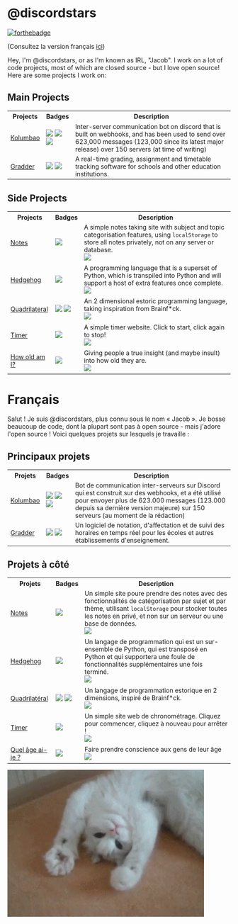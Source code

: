 # @discordstars

[![forthebadge](https://forthebadge.com/images/badges/contains-cat-gifs.svg)](https://forthebadge.com)

(Consultez la version français [ici](#français))


Hey, I'm @discordstars, or as I'm known as IRL, "Jacob". I work on a lot of code projects, most of which are closed source - but I love open source! Here are some projects I work on:

## Main Projects

<table>
    <tr>
        <th>Projects</th>
        <th>Badges</th>
        <th>Description</th>
    </tr>
    <tr>
        <td>
            <a href="https://kolumbao.com/">Kolumbao</a>
        </td>
        <td>
            <img src="https://img.shields.io/badge/Made%20with-Python-1f425f.svg"/>
            <img src="https://img.shields.io/badge/dynamic/json?label=%20&query=%24.channels%5B%3F%28%40.id%3D%3D%22732994051766222892%22%29%5D.name&url=https%3A%2F%2Fdiscordapp.com%2Fapi%2Fguilds%2F732994051766222888%2Fwidget.json%3Fv%3D864099">
            <img src="https://img.shields.io/website-up-down-green-red/https/kolumbao.com.svg"/>
        </td>
        <td>
            Inter-server communication bot on discord that is built on webhooks, and has been used to send over 623,000 messages (123,000 since its latest major release) over 150 servers (at time of writing)
        </td>
    </tr>
    <tr>
        <td>
            <a href="https://gradder.io/">Gradder</a>
        </td>
        <td>
            <img src="https://img.shields.io/badge/Made%20with-Python-1f425f.svg"/>
            <img src="https://img.shields.io/website-up-down-green-red/https/gradder.io.svg"/>
        </td>
        <td>
            A real-time grading, assignment and timetable tracking software for schools and other education institutions.
        </td>
    </tr>
</table>

## Side Projects

<table>
    <tr>
        <th>Projects</th>
        <th>Badges</th>
        <th>Description</th>
    </tr>
    <tr>
        <td>
            <a href="https://discordstars.github.io/notes">Notes</a>
        </td>
        <td>
            <img src="https://img.shields.io/website-up-down-green-red/https/discordstars.github.io/notes.svg"/>
        </td>
        <td>
            A simple notes taking site with subject and topic categorisation features, using <code>localStorage</code> to store all notes privately, not on any server or database.
            <br/><img src="https://gh-card.dev/repos/discordstars/notes.svg"/>
        </td>
    </tr>
    <tr>
        <td>
            <a href="https://github.com/discordstars/hedgehog">Hedgehog</a>
        </td>
        <td>
            <img src="https://img.shields.io/badge/Made%20with-Python-1f425f.svg"/>
        </td>
        <td>
            A programming language that is a superset of Python, which is transpiled into Python and will support a host of extra features once complete.
            <br/><img src="https://gh-card.dev/repos/discordstars/hedgehog.svg"/>
        </td>
    </tr>
    <tr>
        <td>
            <a href="https://github.com/discordstars/Quadrilateral">Quadrilateral</a>
        </td>
        <td>
            <img src="https://img.shields.io/badge/Made%20with-Python-1f425f.svg"/>
            <img src="https://img.shields.io/website-up-down-green-red/https/discordstars.github.io/Quadrilateral.svg"/>
        </td>
        <td>
            An 2 dimensional estoric programming language, taking inspiration from Brainf*ck.
            <br/><img src="https://gh-card.dev/repos/discordstars/Quadrilateral.svg"/>
        </td>
    </tr>
    <tr>
        <td>
            <a href="https://discordstars.github.io/timer">Timer</a>
        </td>
        <td>
            <img src="https://img.shields.io/website-up-down-green-red/https/discordstars.github.io/timer.svg"/>
        </td>
        <td>
            A simple timer website. Click to start, click again to stop!
            <br/><img src="https://gh-card.dev/repos/discordstars/timer.svg"/>
        </td>
    </tr>
    <tr>
        <td>
            <a href="https://discordstars.github.io/howoldami">How old am I?</a>
        </td>
        <td>
            <img src="https://img.shields.io/website-up-down-green-red/https/discordstars.github.io/howoldami.svg"/>
        </td>
        <td>
            Giving people a true insight (and maybe insult) into how old they are.
            <br/><img src="https://gh-card.dev/repos/discordstars/howoldami.svg"/>
        </td>
    </tr>
</table>
<!-- ![](./tenor.gif) -->

# Français

Salut ! Je suis @discordstars, plus connu sous le nom « Jacob ». Je bosse beaucoup de code, dont la plupart sont pas à open source - mais j'adore l'open source ! Voici quelques projets sur lesquels je travaille :

## Principaux projets

<table>
    <tr>
        <th>Projets</th>
        <th>Badges</th>
        <th>Description</th>
    </tr>
    <tr>
        <td>
            <a href="https://kolumbao.com/">Kolumbao</a>
        </td>
        <td>
            <img src="https://img.shields.io/badge/Made%20with-Python-1f425f.svg"/>
            <img src="https://img.shields.io/badge/dynamic/json?label=%20&query=%24.channels%5B%3F%28%40.id%3D%3D%22732994051766222892%22%29%5D.name&url=https%3A%2F%2Fdiscordapp.com%2Fapi%2Fguilds%2F732994051766222888%2Fwidget.json%3Fv%3D864099">
            <img src="https://img.shields.io/website-up-down-green-red/https/kolumbao.com.svg"/>
        </td>
        <td>
            Bot de communication inter-serveurs sur Discord qui est construit sur des webhooks, et a été utilisé pour envoyer plus de 623.000 messages (123.000 depuis sa dernière version majeure) sur 150 serveurs (au moment de la rédaction)
        </td>
    </tr>
    <tr>
        <td>
            <a href="https://gradder.io/">Gradder</a>
        </td>
        <td>
            <img src="https://img.shields.io/badge/Made%20with-Python-1f425f.svg"/>
            <img src="https://img.shields.io/website-up-down-green-red/https/gradder.io.svg"/>
        </td>
        <td>
            Un logiciel de notation, d'affectation et de suivi des horaires en temps réel pour les écoles et autres établissements d'enseignement.
        </td>
    </tr>
</table>

## Projets à côté

<table>
    <tr>
        <th>Projets</th>
        <th>Badges</th>
        <th>Description</th>
    </tr>
    <tr>
        <td>
            <a href="https://discordstars.github.io/notes">Notes</a>
        </td>
        <td>
            <img src="https://img.shields.io/website-up-down-green-red/https/discordstars.github.io/notes.svg"/>
        </td>
        <td>
            Un simple site poure prendre des notes avec des fonctionnalités de catégorisation par sujet et par thème, utilisant <code>localStorage</code> pour stocker toutes les notes en privé, et non sur un serveur ou une base de données.
            <br/><img src="https://gh-card.dev/repos/discordstars/notes.svg"/>
        </td>
    </tr>
    <tr>
        <td>
            <a href="https://github.com/discordstars/hedgehog">Hedgehog</a>
        </td>
        <td>
            <img src="https://img.shields.io/badge/Made%20with-Python-1f425f.svg"/>
        </td>
        <td>
            Un langage de programmation qui est un sur-ensemble de Python, qui est transposé en Python et qui supportera une foule de fonctionnalités supplémentaires une fois terminé.
            <br/><img src="https://gh-card.dev/repos/discordstars/hedgehog.svg"/>
        </td>
    </tr>
    <tr>
        <td>
            <a href="https://github.com/discordstars/Quadrilateral">Quadrilatéral</a>
        </td>
        <td>
            <img src="https://img.shields.io/badge/Made%20with-Python-1f425f.svg"/>
            <img src="https://img.shields.io/website-up-down-green-red/https/discordstars.github.io/Quadrilateral.svg"/>
        </td>
        <td>
            Un langage de programmation estorique en 2 dimensions, inspiré de Brainf*ck.
            <br/><img src="https://gh-card.dev/repos/discordstars/Quadrilateral.svg"/>
        </td>
    </tr>
    <tr>
        <td>
            <a href="https://discordstars.github.io/timer">Timer</a>
        </td>
        <td>
            <img src="https://img.shields.io/website-up-down-green-red/https/discordstars.github.io/timer.svg"/>
        </td>
        <td>
            Un simple site web de chronométrage. Cliquez pour commencer, cliquez à nouveau pour arrêter !
            <br/><img src="https://gh-card.dev/repos/discordstars/timer.svg"/>
        </td>
    </tr>
    <tr>
        <td>
            <a href="https://discordstars.github.io/howoldami">Quel âge ai-je ?
        </td>
        <td>
            <img src="https://img.shields.io/website-up-down-green-red/https/discordstars.github.io/howoldami.svg"/>
        </td>
        <td>
            Faire prendre conscience aux gens de leur âge
            <br/><img src="https://gh-card.dev/repos/discordstars/howoldami.svg"/>
        </td>
    </tr>
</table>

![](./tenor.gif)